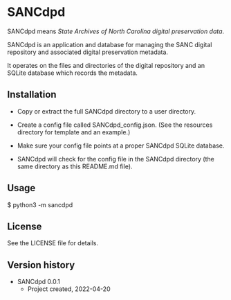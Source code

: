 # SANCdpd

SANCdpd means _State Archives of North Carolina digital preservation data_.

SANCdpd is an application and database for managing the SANC digital repository and associated digital preservation metadata.

It operates on the files and directories of the digital repository and an SQLite database which records the metadata.


## Installation

- Copy or extract the full SANCdpd directory to a user directory.  

- Create a config file called SANCdpd_config.json.  (See the resources directory for template and an example.)

- Make sure your config file points at a proper SANCdpd SQLite database.

- SANCdpd will check for the config file in the SANCdpd directory (the same directory as this README.md file).


## Usage

$ python3 -m sancdpd


## License

See the LICENSE file for details.


## Version history

* SANCdpd 0.0.1
    * Project created, 2022-04-20
